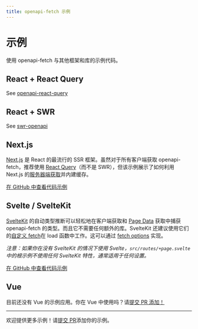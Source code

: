```yaml
---
title: openapi-fetch 示例
---
```


# 示例

使用 openapi-fetch 与其他框架和库的示例代码。

## React + React Query

See [openapi-react-query](/openapi-react-query/)

## React + SWR

See [swr-openapi](/swr-openapi/)

## Next.js

[Next.js](https://nextjs.org/) 是 React 的最流行的 SSR 框架。虽然对于所有客户端获取 openapi-fetch，推荐使用 [React Query](#react--react-query)（而不是 SWR），但该示例展示了如何利用 Next.js 的[服务器端获取](https://nextjs.org/docs/app/building-your-application/data-fetching/fetching-caching-and-revalidating#fetching-data-on-the-server-with-fetch)并内建缓存。

[在 GitHub 中查看代码示例](https://github.com/openapi-ts/openapi-typescript/tree/main/packages/openapi-fetch/examples/nextjs)

## Svelte / SvelteKit

[SvelteKit](https://svelte.dev/docs/kit) 的自动类型推断可以轻松地在客户端获取和 [Page Data](https://svelte.dev/docs/kit/load#Page-data) 获取中捕获 openapi-fetch 的类型。而且它不需要任何额外的库。SvelteKit 还建议使用它们的[自定义 fetch](https://svelte.dev/docs/kit/load#Making-fetch-requests)在 load 函数中工作。这可以通过 [fetch options](/openapi-fetch/api#fetch-options) 实现。

_注意：如果你在没有 SvelteKit 的情况下使用 Svelte，`src/routes/+page.svelte` 中的根示例不使用任何 SvelteKit 特性，通常适用于任何设置。_

[在 GitHub 中查看代码示例](https://github.com/openapi-ts/openapi-typescript/tree/main/packages/openapi-fetch/examples/sveltekit)

## Vue

目前还没有 Vue 的示例应用。你在 Vue 中使用吗？请[提交 PR 添加！](https://github.com/openapi-ts/openapi-typescript/pulls)

---

欢迎提供更多示例！请[提交 PR](https://github.com/openapi-ts/openapi-typescript/pulls)添加你的示例。

